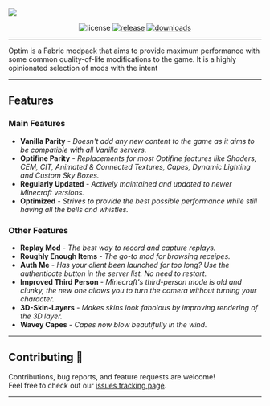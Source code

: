  
<img src="https://cdn.discordapp.com/attachments/1010935051384529016/1192457867706515467/optim_title.jpg">
<p align="center">
    <img src="https://img.shields.io/github/license/darksaid98/darks-fast-pack?color=blue&style=flat-square"  alt="license"/>
    <a href="https://modrinth.com/modpack/optim"><img src="https://img.shields.io/modrinth/v/95XSc2hr?color=green&style=flat-square" alt="release"></a>
    <a href="https://modrinth.com/modpack/optim/versions"><img src="https://img.shields.io/modrinth/dt/95XSc2hr?style=flat-square" alt="downloads"/></a>
</p>

---

Optim is a Fabric modpack that aims to provide maximum performance with some common quality-of-life modifications to the game. It is a highly opinionated selection of mods with the intent

---

## Features

### Main Features

* **Vanilla Parity** - *Doesn't add any new content to the game as it aims to be compatible with all Vanilla servers.*
* **Optifine Parity** - *Replacements for most Optifine features like Shaders, CEM, CIT, Animated & Connected Textures, Capes, Dynamic Lighting and Custom Sky Boxes.*
* **Regularly Updated** - *Actively maintained and updated to newer Minecraft versions.*
* **Optimized** - *Strives to provide the best possible performance while still having all the bells and whistles.*

### Other Features

* **Replay Mod** - *The best way to record and capture replays.*
* **Roughly Enough Items** - *The go-to mod for browsing receipes.*
* **Auth Me** - *Has your client been launched for too long? Use the authenticate button in the server list. No need to restart.*
* **Improved Third Person** - *Minecraft's third-person mode is old and clunky, the new one allows you to turn the camera without turning your character.*
* **3D-Skin-Layers** - *Makes skins look fabolous by improving rendering of the 3D layer.*
* **Wavey Capes** - *Capes now blow beautifully in the wind.* 

---

## Contributing 🤝

Contributions, bug reports, and feature requests are welcome!<br />Feel free to check out our  [issues tracking page](https://github.com/darksaid98/darks-fast-pack/issues).

---